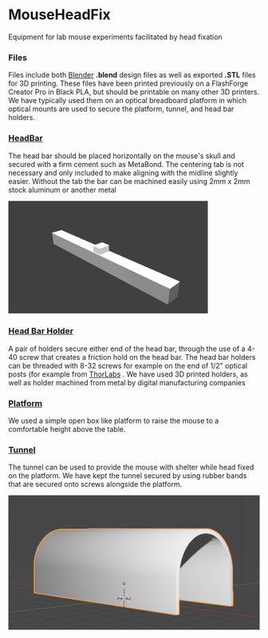 # MouseHeadFix
Equipment for lab mouse experiments facilitated by head fixation  

### Files
Files include both [Blender](https://www.blender.org/) **.blend** design files as well as exported **.STL** files for 3D printing. These files have been printed previously on a FlashForge Creator Pro in Black PLA, but should be printable on many other 3D printers. We have typically used them on an optical breadboard platform in which optical mounts are used to secure the platform, tunnel, and head bar holders.  

### [HeadBar](HeadBar/)
The head bar should be placed horizontally on the mouse's skull and secured with a firm cement such as MetaBond. The centering tab is not necessary and only included to make aligning with the midline slightly easier. Without the tab the bar can be machined easily using 2mm x 2mm stock aluminum or another metal  

<img src="HeadBar/HeadBar.png" alt="Head bar" width="400" />

### [Head Bar Holder](HeadBarHolder/)
A pair of holders secure either end of the head bar, through the use of a 4-40 screw that creates a friction hold on the head bar. The head bar holders can be threaded with 8-32 screws for example on the end of 1/2" optical posts (for example from [ThorLabs](https://www.thorlabs.com/newgrouppage9.cfm?objectgroup_id=1266) . We have used 3D printed holders, as well as holder machined from metal by digital manufacturing companies  

### [Platform](MousePlatform/)
We used a simple open box like platform to raise the mouse to a comfortable height above the table.  

### [Tunnel](MouseTunnel/)
The tunnel can be used to provide the mouse with shelter while head fixed on the platform.  We have kept the tunnel secured by using rubber bands  that are secured onto screws alongside the platform.

<img src="MouseTunnel/MouseTunnel.png" alt="Head bar" width="600" />
